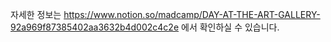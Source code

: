 자세한 정보는 https://www.notion.so/madcamp/DAY-AT-THE-ART-GALLERY-92a969f87385402aa3632b4d002c4c2e 에서 확인하실 수 있습니다.

